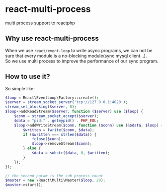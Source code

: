 react-multi-process
=========================
multi process support to reactphp

Why use react-multi-process
-----------------------------
When we use `react/event-loop` to write async programs, we can not be sure 
that every module is a no-blocking module(sync mysql client...).  
So we use multi process to improve the performance of our sync program.

How to use it?
----------------------------------
So simple like:
```php
$loop = React\EventLoop\Factory::create();
$server = stream_socket_server('tcp://127.0.0.1:4020');
stream_set_blocking($server, 0);
$loop->addReadStream($server, function ($server) use ($loop) {
    $conn = stream_socket_accept($server);
    $data = "pid:" . getmypid() . PHP_EOL;
    $loop->addWriteStream($conn, function ($conn) use (&$data, $loop) {
        $written = fwrite($conn, $data);
        if ($written === strlen($data)) {
            fclose($conn);
            $loop->removeStream($conn);
        } else {
            $data = substr($data, 0, $written);
        }
    });
});

// the second param is the sub process count
$master = new \React\Multi\Master($loop, 20);
$master->start();
```